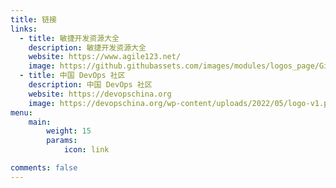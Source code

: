 ```yaml
---
title: 链接
links:
  - title: 敏捷开发资源大全
    description: 敏捷开发资源大全
    website: https://www.agile123.net/
    image: https://github.githubassets.com/images/modules/logos_page/GitHub-Mark.png
  - title: 中国 DevOps 社区
    description: 中国 DevOps 社区
    website: https://devopschina.org
    image: https://devopschina.org/wp-content/uploads/2022/05/logo-v1.png
menu:
    main: 
        weight: 15
        params:
            icon: link

comments: false
---
```

